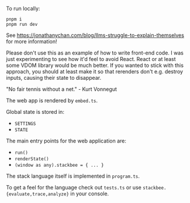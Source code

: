 To run locally:

```
pnpm i
pnpm run dev
```

See https://jonathanychan.com/blog/llms-struggle-to-explain-themselves for more information!

Please don't use this as an example of how to write front-end code.
I was just experimenting to see how it'd feel to avoid React.
React or at least some VDOM library would be much better.
If you wanted to stick with this approach, you should at least make it so
that rerenders don't e.g. destroy inputs, causing their state to disappear.

"No fair tennis without a net." - Kurt Vonnegut

The web app is rendered by `embed.ts`.

Global state is stored in:

- `SETTINGS`
- `STATE`

The main entry points for the web application are:

- `run()`
- `renderState()`
- `(window as any).stackbee = { ... }`

The stack language itself is implemented in `program.ts`.

To get a feel for the language check out `tests.ts` or use `stackbee.{evaluate,trace,analyze}` in your console.
